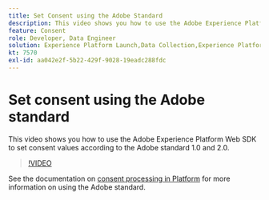 ```yaml
---
title: Set Consent using the Adobe Standard
description: This video shows you how to use the Adobe Experience Platform Web SDK to set consent values according to the Adobe standard 1.0 and 2.0.
feature: Consent
role: Developer, Data Engineer
solution: Experience Platform Launch,Data Collection,Experience Platform
kt: 7570
exl-id: aa042e2f-5b22-429f-9028-19eadc288fdc
---
```

# Set consent using the Adobe standard

This video shows you how to use the Adobe Experience Platform Web SDK to set consent values according to the Adobe standard 1.0 and 2.0.

>[!VIDEO](https://video.tv.adobe.com/v/332694/?quality=12&learn=on)

See the documentation on [consent processing in Platform](https://experienceleague.adobe.com/docs/experience-platform/landing/governance-privacy-security/consent/iab/overview.html) for more information on using the Adobe standard.
